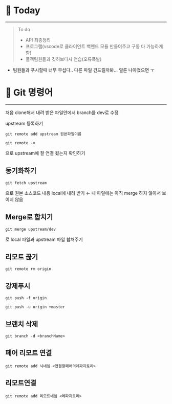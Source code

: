 # 🐳 Today
-------

>To do
> - API 최종정리
> - 프로그램(vscode로 클라이언트 백엔드 모듈 만들어주고 구동 다 가능하게함)
> - 플젝팀원들과 깃허브다시 연습(오류폭발)

- 팀원들과 푸시할때 너무 무섭다.. 다른 파일 건드릴까봐... 얼른 나아졌으면 ㅜ

# 🐳 Git 명령어
-------------

처음 clone해서 내려 받은 파일안에서 branch를 dev로 수정

upstream 등록하기

`git remote add upstream 원본파일이름`

`git remote -v`

으로 upstream에 잘 연결 됬는지 확인하기

## 동기화하기

`git fetch upstream`

으로 원본 소스코드 내용 local에 내려 받기 ← 내 파일에는 아직 merge 하지 않아서 보이지 않음

## Merge로 합치기

`git merge upstream/dev`

로 local 파일과 upstream 파일 합쳐주기

## 리모트 끊기

`git remote rm origin`

## 강제푸시

`git push -f origin`

`git push -u origin +master`

## 브랜치 삭제

`git branch -d <branchName>`

## 페어 리모트 연결
`git remote add 닉네임 <연결할페어의레파지토리>`

## 리모트연결
`git remote add 리모트네임 <레파지토리>`

